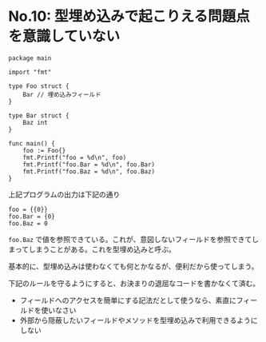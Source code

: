 # No.10: 型埋め込みで起こりえる問題点を意識していない

```
package main

import "fmt"

type Foo struct {
	Bar // 埋め込みフィールド
}

type Bar struct {
	Baz int
}

func main() {
	foo := Foo{}
	fmt.Printf("foo = %d\n", foo)
	fmt.Printf("foo.Bar = %d\n", foo.Bar)
	fmt.Printf("foo.Baz = %d\n", foo.Baz)
}

```

上記プログラムの出力は下記の通り

```
foo = {{0}}
foo.Bar = {0}
foo.Baz = 0
```

`foo.Baz` で値を参照できている。これが、意図しないフィールドを参照できてしまってしまうことがある。これを型埋め込みと呼ぶ。

基本的に、型埋め込みは使わなくても何とかなるが、便利だから使ってしまう。

下記のルールを守るようにすると、お決まりの退屈なコードを書かなくて済む。
* フィールドへのアクセスを簡単にする記法だとして使うなら、素直にフィールドを使いなさい
* 外部から隠蔽したいフィールドやメソッドを型埋め込みで利用できるようにしない
